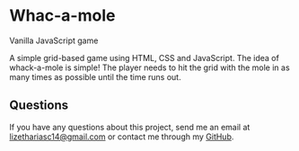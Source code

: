 # Whac-a-mole

Vanilla JavaScript game

A simple grid-based game using HTML, CSS and JavaScript. The idea of whack-a-mole is simple! The player needs to hit the grid with the mole in as many times as possible until the time runs out. 

## Questions
If you have any questions about this project, send me an email at lizethariasc14@gmail.com or contact me through my [GitHub](https://github.com/lizariasc).